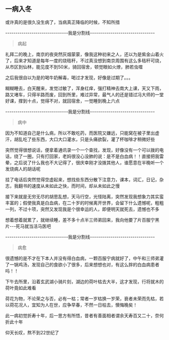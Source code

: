 ## 一病入冬 ##

或许真的是很久没生病了，当病真正降临的时候，不知所措

 

-------------------------------我是分割线--------------------------------

 

> 病起

 

礼拜二的晚上，南京的夜突然灰烟蒙蒙，像我这种初来之人，还以为是紫金山着火了，后来才知道是每年一度的烧秸秆，不过真没想到南京周围有这么多秸秆可烧，从市区到仙林，能见度不到50米，骑回宿舍，顿觉眼如火燎，肺若虫噬

 

之后我很自以为是的喝牛奶解毒，喝过才发现，好像是过期了。。。

 

糊糊睡去，白天醒来，发觉过敏了，浑身红痒，强打精神去南大上课，天又下雨，路又堵车，只得半路而废，回到所里，难过异常，最气人的还是错过冯大师的一堂好课，撑到十点，觉得不对，就回宿舍，一觉睡到晚上六点

 

-------------------------------我是分割线--------------------------------

 

> 病中

 

因为不知道自己是什么病，所以不敢吃药，而医院又嫌远，只能窝在被子里出虚汗，胡乱吃了些东西，大口大口灌水，只是头痛欲裂，灌了杯咖啡才稍微好些

 

突然觉得很想说话，便拿着通讯录一个一个查找，发现，好像没有一个可以拨的电话，绕了一圈，只有打回家，老妈很没心没肺的说：是不是白血病！！直接把我雷晕，之后说了什么我也不大记得了，很庆幸刚才没拨其他人，谁愿意在半晚听一个发烧病人的胡话呢

 

挂了电话后突然觉得空虚起来，想找些东西分散下注意力，课本，词汇，日记，杂志，我翻书的速度从未如此之快，而时间，却从未如此之慢

 

接下来就是无穷无尽的胡思乱想，天马行空，光怪陆离，突然发现我想象力其实蛮丰富的；假使我真是白血病，在二十岁的时候离开世界，会留下什么遗憾呢，粗粗一列，不过十项，突然又发现我是个很幸运的人，即便明天就死去，遗憾也不多

 

想着想着就累了，就继续睡，差不多十点半三师弟回来，我向他要了片百服宁黑片---死马就当活马医吧

 

-------------------------------我是分割线--------------------------------

 

> 病愈

 

很遗憾的是不才在下本人并没有得白血病，一颗百服宁病就好了，中午和三师弟灌了一锅鸡汤，发现自己的食欲小了很多，后来想想也对，有这么胖的白血病患者吗！！

 

下午去所里，沿着玄武湖小骑片刻，湖边的荷叶枯去大半，这才发现，行将就木的荷叶竟如此难看

 

荷花为物，不论荣之与否，必有一枯；常者一岁枯换一岁荣，衰者未荣而先枯，若以荷花况人，宜知为人在世，应争早春，不然一日枯去，懊悔晚矣！

 

此一病初觉折寿十年，后一思方有所悟，昔者有善面相者谓余天寿百又二十，奈何折此十年

 

仰天长叹，熬不到22世纪了